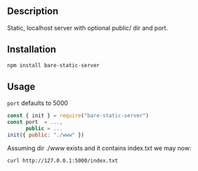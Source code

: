 Description
-----------
Static, localhost server with optional public/ dir and port.

Installation
-----------
```sh
npm install bare-static-server
````

Usage
-----

`port` defaults to 5000

```js
const { init } = require("bare-static-server")
const port  = ...,
      public = ...
init({ public: "./www" })
```

Assuming dir ./www exists and it contains index.txt we may now:

```sh
curl http://127.0.0.1:5000/index.txt
```
